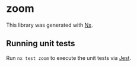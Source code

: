 # zoom

This library was generated with [Nx](https://nx.dev).

## Running unit tests

Run `nx test zoom` to execute the unit tests via [Jest](https://jestjs.io).

